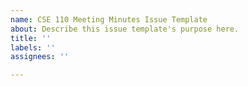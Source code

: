 ```yaml
---
name: CSE 110 Meeting Minutes Issue Template
about: Describe this issue template's purpose here.
title: ''
labels: ''
assignees: ''

---
```



